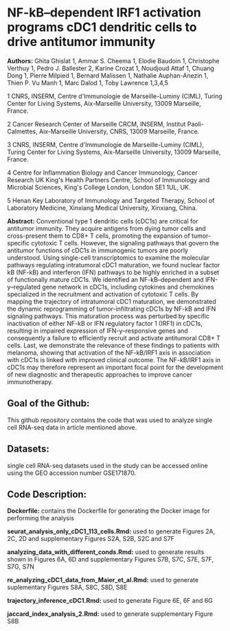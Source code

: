 # NF-kB–dependent IRF1 activation programs cDC1 dendritic cells to drive antitumor immunity
**Authors:** Ghita Ghislat 1, Ammar S. Cheema 1, Elodie Baudoin 1, Christophe Verthuy 1, Pedro J. Ballester 2, Karine Crozat 1, Noudjoud Attaf 1, Chuang Dong 1, Pierre Milpied 1, Bernard Malissen 1, Nathalie Auphan-Anezin 1, Thien P. Vu Manh 1, Marc Dalod 1, Toby Lawrence 1,3,4,5 


1 CNRS, INSERM, Centre d'Immunologie de Marseille-Luminy (CIML), Turing Center for Living Systems, Aix-Marseille University, 13009 Marseille, France.

2 Cancer Research Center of Marseille CRCM, INSERM, Institut Paoli-Calmettes, Aix-Marseille University, CNRS, 13009 Marseille, France.

3 CNRS, INSERM, Centre d'Immunologie de Marseille-Luminy (CIML), Turing Center for Living Systems, Aix-Marseille University, 13009 Marseille, France. 

4 Centre for Inflammation Biology and Cancer Immunology, Cancer Research UK King's Health Partners Centre, School of Immunology and Microbial Sciences, King's College London, London SE1 1UL, UK.

5 Henan Key Laboratory of Immunology and Targeted Therapy, School of Laboratory Medicine, Xinxiang Medical University, Xinxiang, China.



**Abstract:**
Conventional type 1 dendritic cells (cDC1s) are critical for antitumor immunity. They acquire antigens from dying tumor cells and cross-present them to CD8+ T cells, promoting the expansion of tumor-specific cytotoxic T cells. However, the signaling pathways that govern the antitumor functions of cDC1s in immunogenic tumors are poorly understood. Using single-cell transcriptomics to examine the molecular pathways regulating intratumoral cDC1 maturation, we found nuclear factor kB (NF-kB) and interferon (IFN) pathways to be highly enriched in a subset of functionally mature cDC1s. We identified an NF-kB–dependent and IFN-y–regulated gene network in cDC1s, including cytokines and chemokines specialized in the recruitment and activation of cytotoxic T cells. By mapping the trajectory of intratumoral cDC1 maturation, we demonstrated the dynamic reprogramming of tumor-infiltrating cDC1s by NF-kB and IFN signaling pathways. This maturation process was perturbed by specific inactivation of either NF-kB or IFN regulatory factor 1 (IRF1) in cDC1s, resulting in impaired expression of IFN-y–responsive genes and consequently a failure to efficiently recruit and activate antitumoral CD8+ T cells. Last, we demonstrate the relevance of these findings to patients with melanoma, showing that activation of the NF-kB/IRF1 axis in association with cDC1s is linked with improved clinical outcome. The NF-kB/IRF1 axis in cDC1s may therefore represent an important focal point for the development of new diagnostic and therapeutic approaches to improve cancer immunotherapy.

## Goal of the Github:
This github repository contains the code that was used to analyze single cell RNA-seq data in article mentioned above.

## Datasets:

single cell RNA-seq datasets used in the study can be accessed online using the GEO accession number GSE171870.

## Code Description:

**Dockerfile:** contains the Dockerfile for generating the Docker image for performing the analysis

**seurat_analysis_only_cDC1_113_cells.Rmd:** used to generate Figures 2A, 2C, 2D and supplementary Figures S2A, S2B, S2C and S7F  

**analyzing_data_with_different_conds.Rmd:** used to generate results shown in Figures 6A, 6D and supplementary Figures S7B, S7C, S7E, S7F, S7G, S7N  

**re_analyzing_cDC1_data_from_Maier_et_al.Rmd:** used to generate suplementary Figures S8A, S8C, S8D, S8E 

**trajectory_inference_cDC1.Rmd:** used to generate Figure 6E, 6F and 6G

**jaccard_index_analysis_2.Rmd:** used to generate supplementary Figure S8B
